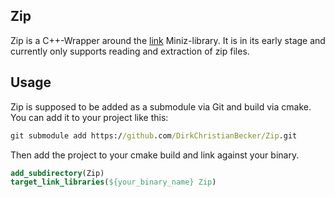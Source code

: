 ## Zip
Zip is a C++-Wrapper around the [link](https://github.com/richgel999/miniz.git) Miniz-library. It is in its early stage and currently only supports reading and extraction of zip files.

## Usage
Zip is supposed to be added as a submodule via Git and build via cmake. You can add it to your project like this:

```cmd
git submodule add https://github.com/DirkChristianBecker/Zip.git
```

Then add the project to your cmake build and link against your binary.
```cmake
add_subdirectory(Zip)
target_link_libraries(${your_binary_name} Zip)
```

